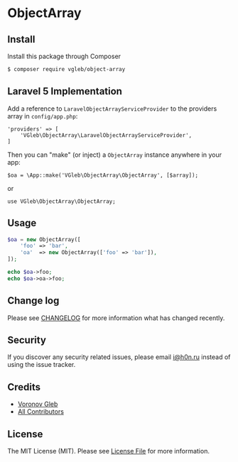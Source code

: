 # ObjectArray

## Install

Install this package through Composer

``` bash
$ composer require vgleb/object-array
```

## Laravel 5 Implementation

Add a reference to `LaravelObjectArrayServiceProvider` to the providers array in `config/app.php`:

    'providers' => [
        'VGleb\ObjectArray\LaravelObjectArrayServiceProvider',
    ]

Then you can "make" (or inject) a `ObjectArray` instance anywhere in your app:

    $oa = \App::make('VGleb\ObjectArray\ObjectArray', [$array]);

or

    use VGleb\ObjectArray\ObjectArray;

## Usage

``` php
$oa = new ObjectArray([
    'foo' => 'bar',
    'oa'  => new ObjectArray(['foo' => 'bar']),
]);

echo $oa->foo;
echo $oa->oa->foo;

```

## Change log

Please see [CHANGELOG](CHANGELOG.md) for more information what has changed recently.

## Security

If you discover any security related issues, please email i@h0n.ru instead of using the issue tracker.

## Credits

- [Voronov Gleb](https://github.com/VGleb)
- [All Contributors](../../contributors)

## License

The MIT License (MIT). Please see [License File](LICENSE.md) for more information.
